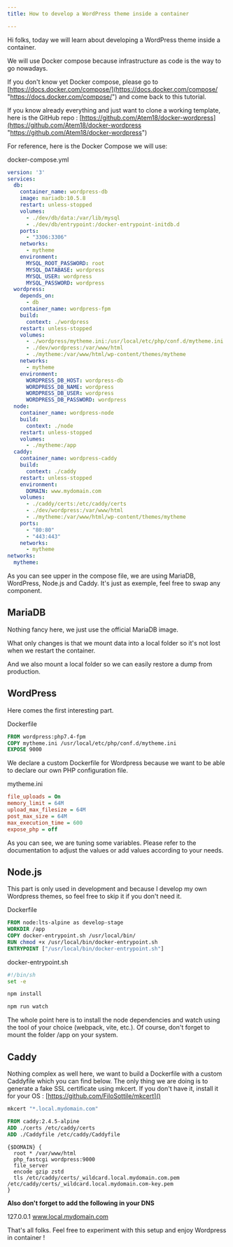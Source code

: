 ```yaml
---
title: How to develop a WordPress theme inside a container

---
```

Hi folks, today we will learn about developing a WordPress theme inside a container.

We will use Docker compose because infrastructure as code is the way to go nowadays.

If you don't know yet Docker compose, please go to [https://docs.docker.com/compose/](https://docs.docker.com/compose/ "https://docs.docker.com/compose/") and come back to this tutorial.

If you know already everything and just want to clone a working template, here is the GitHub repo : [https://github.com/Atem18/docker-wordpress](https://github.com/Atem18/docker-wordpress "https://github.com/Atem18/docker-wordpress")

For reference, here is the Docker Compose we will use:

docker-compose.yml

```yaml
version: '3'
services:
  db:
    container_name: wordpress-db
    image: mariadb:10.5.8
    restart: unless-stopped
    volumes:
      - ./dev/db/data:/var/lib/mysql
      - ./dev/db/entrypoint:/docker-entrypoint-initdb.d
    ports:
      - "3306:3306"
    networks:
      - mytheme
    environment:
      MYSQL_ROOT_PASSWORD: root
      MYSQL_DATABASE: wordpress
      MYSQL_USER: wordpress
      MYSQL_PASSWORD: wordpress
  wordpress:
    depends_on:
      - db
    container_name: wordpress-fpm
    build:
      context: ./wordpress
    restart: unless-stopped
    volumes:
      - ./wordpress/mytheme.ini:/usr/local/etc/php/conf.d/mytheme.ini
      - ./dev/wordpress:/var/www/html
      - ./mytheme:/var/www/html/wp-content/themes/mytheme
    networks:
      - mytheme
    environment:
      WORDPRESS_DB_HOST: wordpress-db
      WORDPRESS_DB_NAME: wordpress
      WORDPRESS_DB_USER: wordpress
      WORDPRESS_DB_PASSWORD: wordpress
  node:
    container_name: wordpress-node
    build:
      context: ./node
    restart: unless-stopped
    volumes:
      - ./mytheme:/app
  caddy:
    container_name: wordpress-caddy
    build:
      context: ./caddy
    restart: unless-stopped
    environment:
      DOMAIN: www.mydomain.com
    volumes:
      - ./caddy/certs:/etc/caddy/certs
      - ./dev/wordpress:/var/www/html
      - ./mytheme:/var/www/html/wp-content/themes/mytheme
    ports:
      - "80:80"
      - "443:443"
    networks:
      - mytheme
networks:
  mytheme:
```

As you can see upper in the compose file, we are using MariaDB, WordPress, Node.js and Caddy.
It's just as exemple, feel free to swap any component.

## MariaDB

Nothing fancy here, we just use the official MariaDB image.

What only changes is that we mount data into a local folder so it's not lost when we restart the container.

And we also mount a local folder so we can easily restore a dump from production.

## WordPress

Here comes the first interesting part.

Dockerfile

```dockerfile
FROM wordpress:php7.4-fpm
COPY mytheme.ini /usr/local/etc/php/conf.d/mytheme.ini
EXPOSE 9000
```

We declare a custom Dockerfile for Wordpress because we want to be able to declare our own PHP configuration file.

mytheme.ini

```ini
file_uploads = On
memory_limit = 64M
upload_max_filesize = 64M
post_max_size = 64M
max_execution_time = 600
expose_php = off
```

As you can see, we are tuning some variables. Please refer to the documentation to adjust the values or add values according to your needs.

## Node.js

This part is only used in development and because I develop my own Wordpress themes, so feel free to skip it if you don't need it.

Dockerfile

```dockerfile
FROM node:lts-alpine as develop-stage
WORKDIR /app
COPY docker-entrypoint.sh /usr/local/bin/
RUN chmod +x /usr/local/bin/docker-entrypoint.sh
ENTRYPOINT ["/usr/local/bin/docker-entrypoint.sh"]
```

docker-entrypoint.sh

```sh
#!/bin/sh
set -e

npm install

npm run watch
```

The whole point here is to install the node dependencies and watch using the tool of your choice (webpack, vite, etc.). Of course, don't forget to mount the folder /app on your system.

## Caddy

Nothing complex as well here, we want to build a Dockerfile with a custom Caddyfile which you can find below.
The only thing we are doing is to generate a fake SSL certificate using mkcert. If you don't have it, install it for your OS : [https://github.com/FiloSottile/mkcert]()

```bash
mkcert "*.local.mydomain.com"
```

```dockerfile
FROM caddy:2.4.5-alpine
ADD ./certs /etc/caddy/certs
ADD ./Caddyfile /etc/caddy/Caddyfile
```

```caddyfile
{$DOMAIN} {
  root * /var/www/html
  php_fastcgi wordpress:9000
  file_server
  encode gzip zstd
  tls /etc/caddy/certs/_wildcard.local.mydomain.com.pem /etc/caddy/certs/_wildcard.local.mydomain.com-key.pem
}
```

**Also don't forget to add the following in your DNS**

127\.0.0.1		www.local.mydomain.com

That's all folks. Feel free to experiment with this setup and enjoy Wordpress in container !
